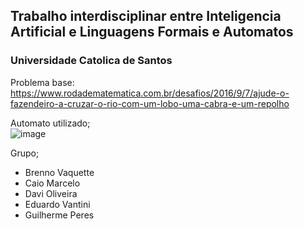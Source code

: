 ## Trabalho interdisciplinar entre Inteligencia Artificial e Linguagens Formais e Automatos
### Universidade Catolica de Santos

Problema base: https://www.rodadematematica.com.br/desafios/2016/9/7/ajude-o-fazendeiro-a-cruzar-o-rio-com-um-lobo-uma-cabra-e-um-repolho

Automato utilizado; <br>
![image](https://user-images.githubusercontent.com/50935241/122156112-bda60380-ce3e-11eb-9ec2-7a8bb3863cc6.png)


Grupo;
- Brenno Vaquette
- Caio Marcelo
- Davi Oliveira
- Eduardo Vantini
- Guilherme Peres
